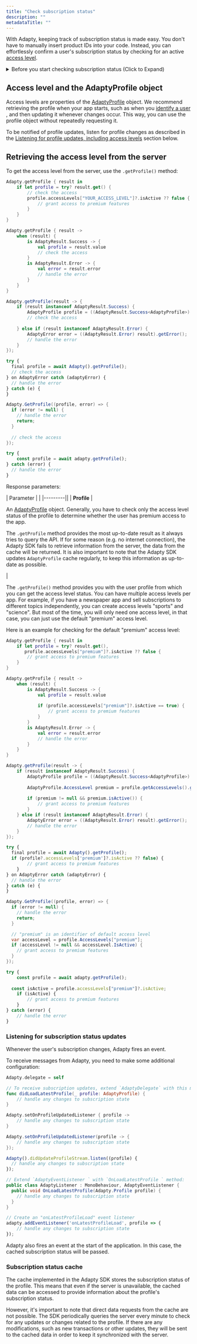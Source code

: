 ```yaml
---
title: "Check subscription status"
description: ""
metadataTitle: ""
---
```


With Adapty, keeping track of subscription status is made easy. You don't have to manually insert product IDs into your code. Instead, you can effortlessly confirm a user's subscription status by checking for an active [access level](access-level).

<details>
   <summary>Before you start checking subscription status (Click to Expand)</summary>

   - For iOS, set up [App Store Server Notifications](app-store-server-notifications)
   - For Android, set up [Real-time Developer Notifications (RTDN)](real-time-developer-notifications-rtdn)
</details>

## Access level and the AdaptyProfile object

Access levels are properties of the [AdaptyProfile](sdk-models#adaptyprofile) object. We recommend retrieving the profile when your app starts, such as when you [identify a user](identifying-users#setting-customer-user-id-on-configuration) , and then updating it whenever changes occur. This way, you can use the profile object without repeatedly requesting it.

To be notified of profile updates, listen for profile changes as described in the [Listening for profile updates, including access levels](subscription-status#listening-for-profile-updates-including-access-levels) section below.

## Retrieving the access level from the server

To get the access level from the server, use the `.getProfile()` method:

```swift title="Swift"
Adapty.getProfile { result in
    if let profile = try? result.get() {
        // check the access
      	profile.accessLevels["YOUR_ACCESS_LEVEL"]?.isActive ?? false {
        	// grant access to premium features
        }
    }
}
```
```kotlin title="Kotlin"
Adapty.getProfile { result ->
    when (result) {
        is AdaptyResult.Success -> {
            val profile = result.value
            // check the access
        }
        is AdaptyResult.Error -> {
            val error = result.error
            // handle the error
        }
    }
}
```
```java title="Java"
Adapty.getProfile(result -> {
    if (result instanceof AdaptyResult.Success) {
        AdaptyProfile profile = ((AdaptyResult.Success<AdaptyProfile>) result).getValue();
        // check the access
      
    } else if (result instanceof AdaptyResult.Error) {
        AdaptyError error = ((AdaptyResult.Error) result).getError();
        // handle the error
    }
});
```
```javascript title="Flutter"
try {
  final profile = await Adapty().getProfile();
  // check the access
} on AdaptyError catch (adaptyError) {
  // handle the error
} catch (e) {
}
```
```csharp title="Unity"
Adapty.GetProfile((profile, error) => {
  if (error != null) {
    // handle the error
    return;
  }
  
  // check the access
});
```
```typescript title="React Native (TS)"
try {
	const profile = await adapty.getProfile();
} catch (error) {
  // handle the error
}
```

Response parameters:

| Parameter |  |
|---------||
| **Profile** | <p>An [AdaptyProfile](sdk-models#adaptyprofile) object. Generally, you have to check only the access level status of the profile to determine whether the user has premium access to the app.</p><p></p><p>The `.getProfile` method provides the most up-to-date result as it always tries to query the API. If for some reason (e.g. no internet connection), the Adapty SDK fails to retrieve information from the server, the data from the cache will be returned. It is also important to note that the Adapty SDK updates `AdaptyProfile` cache regularly, to keep this information as up-to-date as possible.</p> |


The `.getProfile()` method provides you with the user profile from which you can get the access level status. You can have multiple access levels per app. For example, if you have a newspaper app and sell subscriptions to different topics independently, you can create access levels "sports" and "science". But most of the time, you will only need one access level, in that case, you can just use the default "premium" access level.

Here is an example for checking for the default "premium" access level:

```swift title="Swift"
Adapty.getProfile { result in
    if let profile = try? result.get(), 
       profile.accessLevels["premium"]?.isActive ?? false {
        // grant access to premium features
    }
}
```
```kotlin title="Kotlin"
Adapty.getProfile { result ->
    when (result) {
        is AdaptyResult.Success -> {
            val profile = result.value
            
            if (profile.accessLevels["premium"]?.isActive == true) {
                // grant access to premium features
            }
        }
        is AdaptyResult.Error -> {
            val error = result.error
            // handle the error
        }
    }
}
```
```java title="Java"
Adapty.getProfile(result -> {
    if (result instanceof AdaptyResult.Success) {
        AdaptyProfile profile = ((AdaptyResult.Success<AdaptyProfile>) result).getValue();
        
      	AdaptyProfile.AccessLevel premium = profile.getAccessLevels().get("premium");
        
      	if (premium != null && premium.isActive()) {
            // grant access to premium features
        }
    } else if (result instanceof AdaptyResult.Error) {
        AdaptyError error = ((AdaptyResult.Error) result).getError();
        // handle the error
    }
});
```
```javascript title="Flutter"
try {
  final profile = await Adapty().getProfile();
  if (profile?.accessLevels['premium']?.isActive ?? false) {
		// grant access to premium features
	}
} on AdaptyError catch (adaptyError) {
  // handle the error
} catch (e) {
}
```
```csharp title="Unity"
Adapty.GetProfile((profile, error) => {
  if (error != null) {
    // handle the error
    return;
  }

  // "premium" is an identifier of default access level
  var accessLevel = profile.AccessLevels["premium"];
  if (accessLevel != null && accessLevel.IsActive) {
    // grant access to premium features
  }
});
```
```typescript title="React Native (TS)"
try {
	const profile = await adapty.getProfile();
	
  const isActive = profile.accessLevels["premium"]?.isActive;
	if (isActive) {
		// grant access to premium features
	}
} catch (error) {
	// handle the error
}
```

### Listening for subscription status updates

Whenever the user's subscription changes, Adapty fires an event. 

To receive messages from Adapty, you need to make some additional configuration:

```swift title="Swift"
Adapty.delegate = self

// To receive subscription updates, extend `AdaptyDelegate` with this method:
func didLoadLatestProfile(_ profile: AdaptyProfile) {
    // handle any changes to subscription state
}
```
```kotlin title="Kotlin"
Adapty.setOnProfileUpdatedListener { profile ->
    // handle any changes to subscription state
}
```
```java title="Java"
Adapty.setOnProfileUpdatedListener(profile -> {
    // handle any changes to subscription state
});
```
```javascript title="Flutter"
Adapty().didUpdateProfileStream.listen((profile) {
  // handle any changes to subscription state
});
```
```csharp title="Unity"
// Extend `AdaptyEventListener ` with `OnLoadLatestProfile ` method:
public class AdaptyListener : MonoBehaviour, AdaptyEventListener {
  public void OnLoadLatestProfile(Adapty.Profile profile) {
    // handle any changes to subscription state
  }
}
```
```typescript title="React Native (TS)"
// Create an "onLatestProfileLoad" event listener
adapty.addEventListener('onLatestProfileLoad', profile => {
	// handle any changes to subscription state
});
```

Adapty also fires an event at the start of the application. In this case, the cached subscription status will be passed.

### Subscription status cache

The cache implemented in the Adapty SDK stores the subscription status of the profile. This means that even if the server is unavailable, the cached data can be accessed to provide information about the profile's subscription status.

However, it's important to note that direct data requests from the cache are not possible. The SDK periodically queries the server every minute to check for any updates or changes related to the profile. If there are any modifications, such as new transactions or other updates, they will be sent to the cached data in order to keep it synchronized with the server.